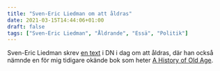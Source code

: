 ```yaml
---
title: "Sven-Eric Liedman om att åldras"
date: 2021-03-15T14:44:06+01:00
draft: false
tags: ["Sven-Eric Liedman", "Åldrande", "Essä", "Politik"]
---
```


Sven-Eric Liedman skrev [en text](/pdfs/sven-eric-liedman-om-att-aldras.pdf) i DN i dag om att åldras, där han också nämnde en för mig tidigare okände bok som heter [A History of Old Age](https://archive.fo/bpa8M). 
